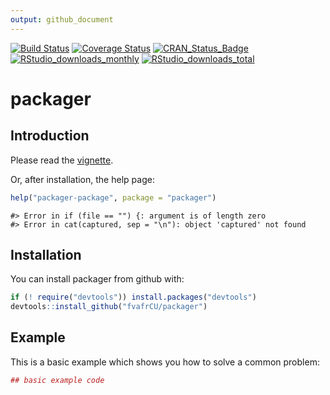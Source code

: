 ```yaml
---
output: github_document
---
```

[![Build Status](https://travis-ci.org/fvafrCU/packager.svg?branch=master)](https://travis-ci.org/fvafrCU/packager)
[![Coverage Status](https://codecov.io/github/fvafrCU/packager/coverage.svg?branch=master)](https://codecov.io/github/fvafrCU/packager?branch=master)
[![CRAN_Status_Badge](https://www.r-pkg.org/badges/version/packager)](https://cran.r-project.org/package=packager)
[![RStudio_downloads_monthly](https://cranlogs.r-pkg.org/badges/packager)](https://cran.r-project.org/package=packager)
[![RStudio_downloads_total](https://cranlogs.r-pkg.org/badges/grand-total/packager)](https://cran.r-project.org/package=packager)

<!-- README.md is generated from README.Rmd. Please edit that file -->



# packager
## Introduction
Please read the [vignette](https://htmlpreview.github.io/?https://github.com/fvafrCU/packager/blob/master/inst/doc/Introduction_to_packager.html).

Or, after installation, the help page:

```r
help("packager-package", package = "packager")
```

```
#> Error in if (file == "") {: argument is of length zero
#> Error in cat(captured, sep = "\n"): object 'captured' not found
```

## Installation

You can install packager from github with:


```r
if (! require("devtools")) install.packages("devtools")
devtools::install_github("fvafrCU/packager")
```

## Example

This is a basic example which shows you how to solve a common problem:


```r
## basic example code
```

